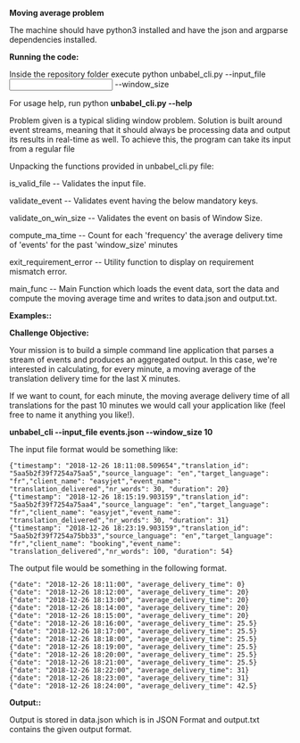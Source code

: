 **Moving average problem**

The machine should  have python3 installed and have the json and argparse dependencies installed.

**Running the code:**

Inside the repository folder execute python unbabel_cli.py --input_file <input json file> --window_size <window size in minutes>

For usage help, run python **unbabel_cli.py --help**

Problem given is a typical sliding window problem. Solution is built around event streams, meaning
that it should always be processing data and output its results in real-time as well.
To achieve this, the program can take its input from a regular file

Unpacking the functions provided in unbabel_cli.py file:

is_valid_file -- Validates the input file. 

validate_event -- Validates event having the below mandatory keys.

validate_on_win_size -- Validates the event on basis of Window Size.

compute_ma_time -- Count for each 'frequency' the average delivery time of 'events' for the past 'window_size' minutes

exit_requirement_error -- Utility function to display on requirement mismatch error.

main_func -- Main Function which loads the event data, sort the data and compute the moving average time and writes to
            data.json and output.txt.

**Examples::**

**Challenge Objective:**

Your mission is to build a simple command line application that parses a stream of events and produces an aggregated output. In this case, we're interested in calculating, for every minute, a moving average of the translation delivery time for the last X minutes.

If we want to count, for each minute, the moving average delivery time of all translations for the past 10 minutes we would call your application like (feel free to name it anything you like!).

**unbabel_cli --input_file events.json --window_size 10**

The input file format would be something like:

```
{"timestamp": "2018-12-26 18:11:08.509654","translation_id": "5aa5b2f39f7254a75aa5","source_language": "en","target_language": "fr","client_name": "easyjet","event_name": "translation_delivered","nr_words": 30, "duration": 20}
{"timestamp": "2018-12-26 18:15:19.903159","translation_id": "5aa5b2f39f7254a75aa4","source_language": "en","target_language": "fr","client_name": "easyjet","event_name": "translation_delivered","nr_words": 30, "duration": 31}
{"timestamp": "2018-12-26 18:23:19.903159","translation_id": "5aa5b2f39f7254a75bb33","source_language": "en","target_language": "fr","client_name": "booking","event_name": "translation_delivered","nr_words": 100, "duration": 54}
```

The output file would be something in the following format.
```
{"date": "2018-12-26 18:11:00", "average_delivery_time": 0}
{"date": "2018-12-26 18:12:00", "average_delivery_time": 20}
{"date": "2018-12-26 18:13:00", "average_delivery_time": 20}
{"date": "2018-12-26 18:14:00", "average_delivery_time": 20}
{"date": "2018-12-26 18:15:00", "average_delivery_time": 20}
{"date": "2018-12-26 18:16:00", "average_delivery_time": 25.5}
{"date": "2018-12-26 18:17:00", "average_delivery_time": 25.5}
{"date": "2018-12-26 18:18:00", "average_delivery_time": 25.5}
{"date": "2018-12-26 18:19:00", "average_delivery_time": 25.5}
{"date": "2018-12-26 18:20:00", "average_delivery_time": 25.5}
{"date": "2018-12-26 18:21:00", "average_delivery_time": 25.5}
{"date": "2018-12-26 18:22:00", "average_delivery_time": 31}
{"date": "2018-12-26 18:23:00", "average_delivery_time": 31}
{"date": "2018-12-26 18:24:00", "average_delivery_time": 42.5}
```
**Output::**

Output is stored in data.json which is in JSON Format and output.txt contains the given output format.
